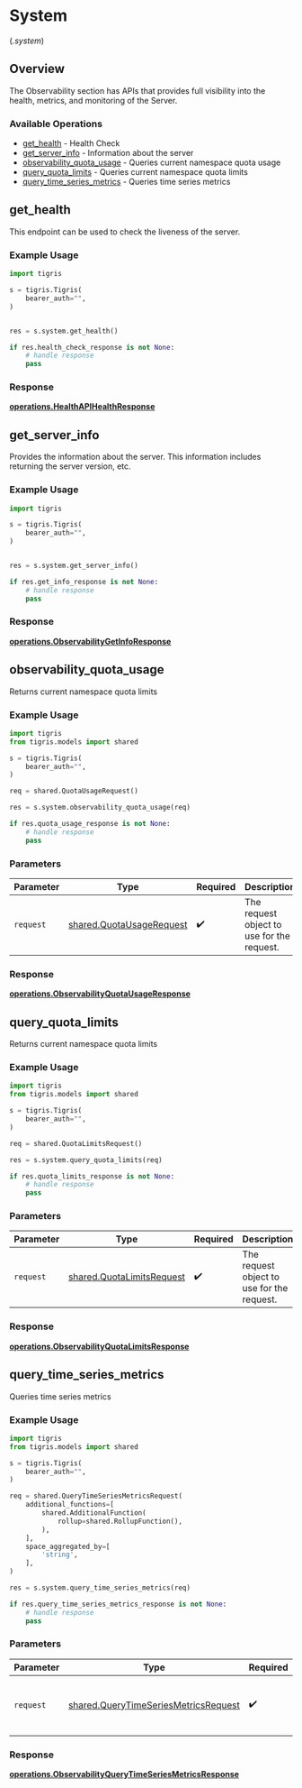 # System
(*.system*)

## Overview

The Observability section has APIs that provides full visibility into the health, metrics, and monitoring of the Server.

### Available Operations

* [get_health](#get_health) - Health Check
* [get_server_info](#get_server_info) - Information about the server
* [observability_quota_usage](#observability_quota_usage) - Queries current namespace quota usage
* [query_quota_limits](#query_quota_limits) - Queries current namespace quota limits
* [query_time_series_metrics](#query_time_series_metrics) - Queries time series metrics

## get_health

This endpoint can be used to check the liveness of the server.

### Example Usage

```python
import tigris

s = tigris.Tigris(
    bearer_auth="",
)


res = s.system.get_health()

if res.health_check_response is not None:
    # handle response
    pass
```


### Response

**[operations.HealthAPIHealthResponse](../../models/operations/healthapihealthresponse.md)**


## get_server_info

Provides the information about the server. This information includes returning the server version, etc.

### Example Usage

```python
import tigris

s = tigris.Tigris(
    bearer_auth="",
)


res = s.system.get_server_info()

if res.get_info_response is not None:
    # handle response
    pass
```


### Response

**[operations.ObservabilityGetInfoResponse](../../models/operations/observabilitygetinforesponse.md)**


## observability_quota_usage

Returns current namespace quota limits

### Example Usage

```python
import tigris
from tigris.models import shared

s = tigris.Tigris(
    bearer_auth="",
)

req = shared.QuotaUsageRequest()

res = s.system.observability_quota_usage(req)

if res.quota_usage_response is not None:
    # handle response
    pass
```

### Parameters

| Parameter                                                            | Type                                                                 | Required                                                             | Description                                                          |
| -------------------------------------------------------------------- | -------------------------------------------------------------------- | -------------------------------------------------------------------- | -------------------------------------------------------------------- |
| `request`                                                            | [shared.QuotaUsageRequest](../../models/shared/quotausagerequest.md) | :heavy_check_mark:                                                   | The request object to use for the request.                           |


### Response

**[operations.ObservabilityQuotaUsageResponse](../../models/operations/observabilityquotausageresponse.md)**


## query_quota_limits

Returns current namespace quota limits

### Example Usage

```python
import tigris
from tigris.models import shared

s = tigris.Tigris(
    bearer_auth="",
)

req = shared.QuotaLimitsRequest()

res = s.system.query_quota_limits(req)

if res.quota_limits_response is not None:
    # handle response
    pass
```

### Parameters

| Parameter                                                              | Type                                                                   | Required                                                               | Description                                                            |
| ---------------------------------------------------------------------- | ---------------------------------------------------------------------- | ---------------------------------------------------------------------- | ---------------------------------------------------------------------- |
| `request`                                                              | [shared.QuotaLimitsRequest](../../models/shared/quotalimitsrequest.md) | :heavy_check_mark:                                                     | The request object to use for the request.                             |


### Response

**[operations.ObservabilityQuotaLimitsResponse](../../models/operations/observabilityquotalimitsresponse.md)**


## query_time_series_metrics

Queries time series metrics

### Example Usage

```python
import tigris
from tigris.models import shared

s = tigris.Tigris(
    bearer_auth="",
)

req = shared.QueryTimeSeriesMetricsRequest(
    additional_functions=[
        shared.AdditionalFunction(
            rollup=shared.RollupFunction(),
        ),
    ],
    space_aggregated_by=[
        'string',
    ],
)

res = s.system.query_time_series_metrics(req)

if res.query_time_series_metrics_response is not None:
    # handle response
    pass
```

### Parameters

| Parameter                                                                                    | Type                                                                                         | Required                                                                                     | Description                                                                                  |
| -------------------------------------------------------------------------------------------- | -------------------------------------------------------------------------------------------- | -------------------------------------------------------------------------------------------- | -------------------------------------------------------------------------------------------- |
| `request`                                                                                    | [shared.QueryTimeSeriesMetricsRequest](../../models/shared/querytimeseriesmetricsrequest.md) | :heavy_check_mark:                                                                           | The request object to use for the request.                                                   |


### Response

**[operations.ObservabilityQueryTimeSeriesMetricsResponse](../../models/operations/observabilityquerytimeseriesmetricsresponse.md)**

